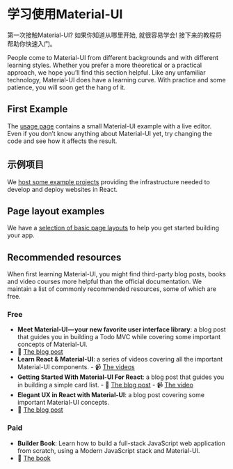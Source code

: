 # 学习使用Material-UI

<p class="description">第一次接触Material-UI? 如果你知道从哪里开始, 就很容易学会! 接下来的教程将帮助你快速入门。</p>

People come to Material-UI from different backgrounds and with different learning styles. Whether you prefer a more theoretical or a practical approach, we hope you’ll find this section helpful. Like any unfamiliar technology, Material-UI does have a learning curve. With practice and some patience, you will soon get the hang of it.

## First Example

The [usage page](/getting-started/usage/#quick-start) contains a small Material-UI example with a live editor. Even if you don’t know anything about Material-UI yet, try changing the code and see how it affects the result.

## 示例项目

We [host some example projects](/getting-started/example-projects/) providing the infrastructure needed to develop and deploy websites in React.

## Page layout examples

We have a [selection of basic page layouts](/getting-started/page-layout-examples/) to help you get started building your app.

## Recommended resources

When first learning Material-UI, you might find third-party blog posts, books and video courses more helpful than the official documentation. We maintain a list of commonly recommended resources, some of which are free.

### Free

- **Meet Material-UI — your new favorite user interface library**: a blog post that guides you in building a Todo MVC while covering some important concepts of Material-UI. 
 - 📝 [The blog post](https://medium.freecodecamp.org/meet-your-material-ui-your-new-favorite-user-interface-library-6349a1c88a8c)
- **Learn React & Material-UI**: a series of videos covering all the important Material-UI components. - 📹 [The videos](https://www.youtube.com/watch?v=xm4LX5fJKZ8&list=PLcCp4mjO-z98WAu4sd0eVha1g-NMfzHZk)
- **Getting Started With Material-UI For React**: a blog post that guides you in building a simple card list. - 📝 [The blog post](https://medium.com/codingthesmartway-com-blog/getting-started-with-material-ui-for-react-material-design-for-react-364b2688b555) - 📹 [The video](https://www.youtube.com/watch?v=PWadEeOuv5o)
- **Elegant UX in React with Material-UI**: a blog post covering some important Material-UI concepts. 
 - 📝 [The blog post](https://alligator.io/react/material-ui/)

### Paid

- **Builder Book**: Learn how to build a full-stack JavaScript web application from scratch, using a Modern JavaScript stack and Material-UI. 
 - 📘 [The book](https://builderbook.org/book)